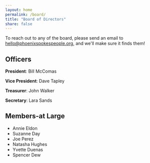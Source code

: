 ```yaml
---
layout: home
permalink: /board/
title: "Board of Directors"
share: false
---
```


To reach out to any of the board, please send an email to [hello@phoenixspokespeople.org](mailto:hello@phoenixspokespeople.org), and we'll make sure it finds them!

## Officers

**President**: Bill McComas

**Vice President**: Dave Tapley

**Treasurer**: John Walker

**Secretary**: Lara Sands

## Members-at Large

* Annie Eldon
* Suzanne Day
* Joe Perez
* Natasha Hughes
* Yvette Duenas
* Spencer Dew
